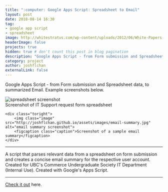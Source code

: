 ```yaml
---
title: ":computer: Google Apps Script: Spreadsheet to Email"
layout: post
date: 2018-08-14 16:30
tag: 
- google app script
- spreadsheet
image: http://whitestratus.com/wp-content/uploads/2012/06/White-Papers-ten-best-practices-for-google-apps-script-700x460.jpg
headerImage: false
projects: true
hidden: true # don't count this post in blog pagination
description: "Google Apps Script - from Form submission and Spreadsheet data, to summarized Email"
category: project
author: joshflchan
externalLink: false
---
```

Google Apps Script - from Form submission and Spreadsheet data, to summarized Email. Example screenshots below. 

<div class="side-by-side">
    <div class="toleft">
        <img class="image" src="http://joshflchan.github.io/assets/images/spreadsheet.jpg" alt="spreadsheet screenshot">
        <figcaption class="caption">Screenshot of IT Support request form spreadsheet</figcaption>
    </div>

    <div class="toright">
        <img class="image" src="http://joshflchan.github.io/assets/images/email-summary.jpg" alt="email summary screenshot">
        <figcaption class="caption">Screenshot of a sample email summary</figcaption>
    </div>
</div>

---

A script that parses relevant data from a spreadsheet on form submission and creates a concise email summary for the
respective user account. Created for UBC's Commerce Undergraduate Society IT Department (Internal Use). 
Created with Google's Apps Script. 

---

[Check it out](https://github.com/joshflchan/IT-support-email-script/blob/master/request-email-parser.gs) here.
